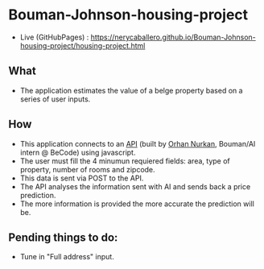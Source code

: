 # Bouman-Johnson-housing-project

- Live (GitHubPages) : https://nerycaballero.github.io/Bouman-Johnson-housing-project/housing-project.html

## What
- The application estimates the value of a belge property based on a series of user inputs.

## How
- This application connects to an [API](https://github.com/orhannurkan/API-deployment) (built by [Orhan Nurkan](https://github.com/orhannurkan), Bouman/AI intern @ BeCode) using javascript.
- The user must fill the 4 minumun requiered fields: area, type of property, number of rooms and zipcode.
- This data is sent via POST to the API.
- The API analyses the information sent with AI and sends back a price prediction.
- The more information is provided the more accurate the prediction will be.


## Pending things to do:
- Tune in "Full address" input.
